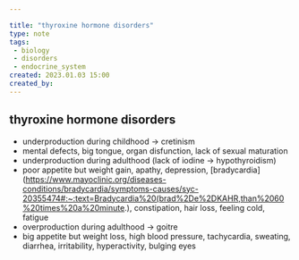 ```yaml
---

title: "thyroxine hormone disorders"
type: note
tags:
 - biology
 - disorders
 - endocrine_system
created: 2023.01.03 15:00
created_by: 
---
```

## thyroxine hormone disorders

- underproduction during childhood → cretinism
- mental defects, big tongue, organ disfunction, lack of sexual maturation
- underproduction during adulthood (lack of iodine → hypothyroidism)
- poor appetite but weight gain, apathy, depression, [bradycardia](https://www.mayoclinic.org/diseases-conditions/bradycardia/symptoms-causes/syc-20355474#:~:text=Bradycardia%20(brad%2De%2DKAHR,than%2060%20times%20a%20minute.), constipation, hair loss, feeling cold, fatigue
- overproduction during adulthood → goitre
- big appetite but weight loss, high blood pressure, tachycardia, sweating, diarrhea, irritability, hyperactivity, bulging eyes